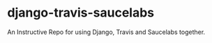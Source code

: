 django-travis-saucelabs
=======================

An Instructive Repo for using Django, Travis and Saucelabs together.
